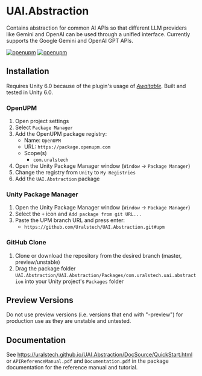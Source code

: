# UAI.Abstraction

Contains abstraction for common AI APIs so that different LLM providers like Gemini and OpenAI can be used through a unified interface. Currently supports the Google Gemini and OpenAI GPT APIs.

[![openupm](https://img.shields.io/npm/v/com.uralstech.uai.abstraction?label=openupm&registry_uri=https://package.openupm.com)](https://openupm.com/packages/com.uralstech.uai.abstraction/)
[![openupm](https://img.shields.io/badge/dynamic/json?color=brightgreen&label=downloads&query=%24.downloads&suffix=%2Fmonth&url=https%3A%2F%2Fpackage.openupm.com%2Fdownloads%2Fpoint%2Flast-month%2Fcom.uralstech.uai.abstraction)](https://openupm.com/packages/com.uralstech.uai.abstraction/)

## Installation

Requires Unity 6.0 because of the plugin's usage of [*Awaitable*](https://docs.unity3d.com/6000.0/Documentation/ScriptReference/Awaitable.html). Built and tested in Unity 6.0.

### OpenUPM

1. Open project settings
2. Select `Package Manager`
3. Add the OpenUPM package registry:
    - Name: `OpenUPM`
    - URL: `https://package.openupm.com`
    - Scope(s)
        - `com.uralstech`
4. Open the Unity Package Manager window (`Window` -> `Package Manager`)
5. Change the registry from `Unity` to `My Registries`
6. Add the `UAI.Abstraction` package

### Unity Package Manager

1. Open the Unity Package Manager window (`Window` -> `Package Manager`)
2. Select the `+` icon and `Add package from git URL...`
3. Paste the UPM branch URL and press enter:
    - `https://github.com/Uralstech/UAI.Abstraction.git#upm`

### GitHub Clone

1. Clone or download the repository from the desired branch (master, preview/unstable)
2. Drag the package folder `UAI.Abstraction/UAI.Abstraction/Packages/com.uralstech.uai.abstraction` into your Unity project's `Packages` folder

## Preview Versions

Do not use preview versions (i.e. versions that end with "-preview") for production use as they are unstable and untested.

## Documentation

See <https://uralstech.github.io/UAI.Abstraction/DocSource/QuickStart.html> or `APIReferenceManual.pdf` and `Documentation.pdf` in the package documentation for the reference manual and tutorial.
